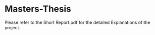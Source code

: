 # Masters-Thesis
Please refer to the Short Report.pdf for the detailed Explanations of the project.
